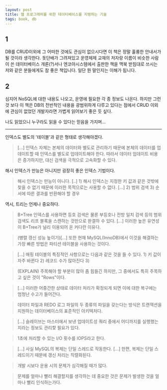 ```yaml
---
layout: post
title: 웹 프로그래머를 위한 데이터베이스를 지탱하는 기술
tags: book, db
---
```


## 1
DB를 CRUD이외에 그 어떠한 것에도 관심이 없으시다면 이 책은 정말 훌륭한 안내서가 될 것이라 생각한다. 돗단배가 그려져있고  운영체제 교재의 저자랑 이름이 비슷한 사람이 쓴 데이터베이스 개론(?)서나 엔코아시스템에서 출판한 책을 맥북 받침대로 쓰시는 저와 같은 분들에게도 참 좋은 책입니다. 일단 뭔 말인지는 이해가 됩니다.

## 2
심지어 NoSQL에 대한 내용도 나오고, 운영에 필요한 각 종 정보도 나온다. 하지만 그런것 보다 이 책은 DB의 전반적인 내용을 광범위하게 다루고 있다는 점에서 CRUD 이외에 관심이 없었던 개발자라면 가볍게 읽어보기 좋은 듯 싶다.

나도 읽었으니 누구라도 읽을 수 있다는 믿음을 가지며...

---

인덱스도 별도의 '테이블'과 같은 형태로 생각해야겠다.
> [...] 인덱스 자체는 본체의 데이터와 별도로 관리하기 때문에 본체의 데이터를 업데이트할 때 인덱스를 별도로 업데이트해야 한다. 따라서 데이터 업데이트 비용은 증가하지만, 대신 검색을 극적으로 고속화할 수 있다.

해시 인덱스가 만능은 아니지만 굉장히 좋은 인덱스 기법이다.
> 해시 인덱스는 만능이 아니다. [..] 1) 해시 인덱스는 지정한 키 값과 같은 것밖에 찾을 수 없기 때문에 이러한 목적으로는 사용할 수 없다. [...] 2) 범위 검색 3) 순서에 따른 결과를 반환해야 할 경우

역시, 트리는 언제나 중요하다.
> B+Tree 인덱스를 사용하면 등호 검색은 물론 부등호나 전방 일치 검색 등의 범위 검색도 리프 블록을 스캔하는 것만으로 완결하 수 있다. [...] 이러한 높은 유연성이 B+Tree가 널리 이용되어 온 커다란 이유다.

> (병렬 갱신 성능 높이기)[...] 또한 현재 MySQL(InnoDB)에서 이것을 해결하는 가장 빠른 방법은 파티션 테이블을 사용하는 것이다.

> [...] 매핑 테이블의 특징적인 사항으로는 다음과 같은 것을 들 수 있다. 1) 키 값이 자주 바뀐다 2) 레코드 수가 많아진다 3) 

> (EXPLAIN) 주목해야 할 부분이 많아 좀 힘들긴 하지만, 그 중에서도 특히 주목하고 싶은 것이 "Rows"이다.

> [...] 이러한 어중간한 상태로 데이터 처리가 확정되게 되면 이에 대한 복구에는 엄청난 수고가 들어간다.

> 데이터 파일과 REDO 로그 파일의 두 종류의 파일을 갖는다는 방식은 트랜잭션을 지원하는 데이터베이스의 표준적인 아키텍처다.

> [...] 슬레이브는 마스터에서 보낸 업데이트성 쿼리 중에서 어디까지를 실행했는지라는 정보도 관리핯 필요가 있다.

> 1초에 처리할 수 있는 I/O 횟수를 IOPS라고 한다.

> [...] 사실 MySQL의 복제는 단일 스레드로 작동한다. [...] 한편, 복제는 단일 스레드이기 때문에 갱신 처리는 직렬화된다. 

> 개발 시보다 운용 시의 문제가 심각해질 때가 많다.

> 문제를 얼마나 빨리 해결할지를 생각하는 데 중요한 것은 문제가 발생한 것을 얼마나 빨리 인식하는가다.

